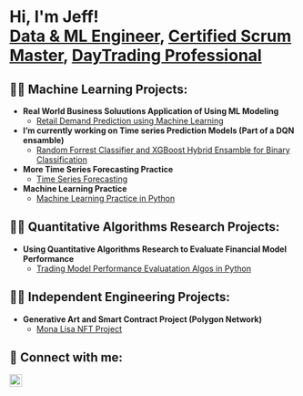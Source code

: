 <h1>Hi, I'm Jeff! <br/><a href="">Data & ML Engineer</a>, <a href="">Certified Scrum Master</a>, <a href="">DayTrading Professional</a></h1>

<h2>👨‍💻 Machine Learning Projects:</h2>

- <b>Real World Business Soluutions Application of Using ML Modeling</b>
  - [Retail Demand Prediction using Machine Learning](https://github.com/Decopain/Testing-Final-Models-and-Feature-Importance) <b><i></b></i>
- <b>I’m currently working on Time series Prediction Models (Part of a DQN ensamble)</b>
  - [Random Forrest Classifier and XGBoost Hybrid Ensamble for Binary Classification](https://github.com/Decopain/Random-Forrest-Classifier-and-XGBoost-Hybrid-Ensamble-for-Binary-Classification.git) <b><i></b></i>
- <b>More Time Series Forecasting Practice </b>
  - [Time Series Forecasting](https://github.com/Decopain/Time-Series-Forecasting)<b><i></b></i>
- <b>Machine Learning Practice </b>
  - [Machine Learning Practice in Python](https://github.com/Decopain/Machine-Learnig-Practice.git)<b><i></b></i>
    
<h2> 👨‍💻 Quantitative Algorithms Research Projects:</h2>

- <b>Using Quantitative Algorithms Research to Evaluate Financial Model Performance</b>
  - [Trading Model Performance Evaluatation Algos in Python](https://github.com/Decopain/Trading-Model-Performance.git)

<h2>👨‍💻 Independent Engineering Projects:</h2>

- <b>Generative Art and Smart Contract Project (Polygon Network)</b>
  - [Mona Lisa NFT Project](https://github.com/Decopain/Meta-Mona-Lisa.git)

<h2> 🤳 Connect with me:</h2>


[<img align="left" alt="JoshMadakor | LinkedIn" width="22px" src="https://cdn.jsdelivr.net/npm/simple-icons@v3/icons/linkedin.svg" />][linkedin]


[linkedin]: https://www.linkedin.com/in/jefferson-decopain-1318b795/

<!--

Here are some ideas to get you started:

- 🔭 I’m currently working on ...
- 🌱 I’m currently learning ...
- 👯 I’m looking to collaborate on ...
- 🤔 I’m looking for help with ...
- 💬 Ask me about ...
- 📫 How to reach me: ...
- 😄 Pronouns: ...
- ⚡ Fun fact: ...
-->
